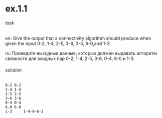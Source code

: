 # ex.1.1

###### task

en: Give the output that a connectivity algorithm should produce when
given the input 0-2, 1-4, 2-5, 3-6, 0-4, 6-0,and 1-3.

ru: Приведите выходные данные, которые должен выдавать алгоритм
связности для входных пар 0-2, 1-4, 2-5, 3-6, 0-4, 6-0 и 1-3.

###### solution

```
0-2 0-2
1-4 1-4
2-5 2-5
3-6 3-6
0-4 0-4
6-0 6-0
1-3     1-4-0-6-3
```
